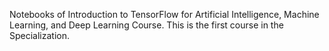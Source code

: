 Notebooks of Introduction to TensorFlow for Artificial Intelligence, Machine Learning, and Deep Learning Course. This is the first course in the Specialization.
